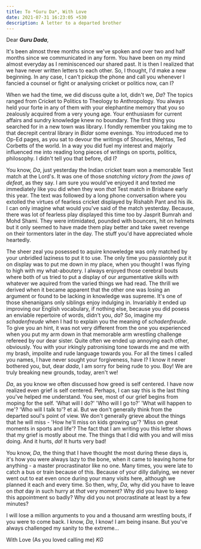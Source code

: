```yaml
---
title: To *Guru Da*, With Love
date: 2021-07-31 16:23:05 +530
description: A letter to a departed brother
---
```


Dear ***Guru Dada***,

It's been almost three months since we've spoken and over two and half months since we communicated in any form. You have been on my mind almost everyday as I reminiscenced our shared past. It is then I realized that we have never written letters to each other. So, I thought, I'd make a new beginning. In any case, I can't pickup the phone and call you whenever I fancied a counsel or fight or analysing cricket or politics now, can I?

When we had the time, we did discuss quite a lot, didn't we, *Da*? The topics ranged from Cricket to Politics to Theology to Anthropology. You always held your forte in any of them with your elephantine memory that you so zealously acquired from a very young age. Your enthusiasm for current affairs and sundry knowledge knew no boundary. The first thing you searched for in a new town was library. I fondly remember you taking me to that decrepit central library in *Bidar* some evenings. You introduced me to Op-Ed pages, as you sat to devour the writings of Shouries, Mehtas, Ted Corbetts of the world. In a way you did fuel my interest and majorly influenced me into reading long pieces of writings on sports, politics, philosophy. I didn't tell you that before, did I?

You know, *Da*, just yesterday the Indian cricket team won a memorable Test match at the Lord's. It was one of those *snatching victory from the jaws of defeat*, as they say. I am sure you would've enjoyed it and texted me immediately like you did when they won *that* Test match in Brisbane early this year. The text was followed by a long phone conversation where you extolled the virtues of fearless cricket displayed by Rishabh Pant and his ilk. I can only imagine what would you've said of the match yesterday. Because, there was lot of fearless play displayed this time too by Jasprit Bumrah and Mohd Shami. They were intimidated, pounded with bouncers, hit on helmets but it only seemed to have made them play better and take sweet revenge on their tormentors later in the day. The stuff you'd have appreciated whole heartedly.

The sheer zeal you posessed to aquire knoweledge was only matched by your unbridled laziness to put it to use. The only time you passiontely put it on display was to put me down in my place, when you thought I was flying to high with my what-aboutery. I always enjoyed those cerebral bouts where both of us tried to put a display of our argumentative skills with whatever we aquired from the varied things we had read. The thrill we derived when it became apparent that the other one was losing an argument or found to be lacking in knowledge was supreme. It's one of those shenanigans only siblings enjoy indulging in. Invariably it ended up improving our English vocabulary, if nothing else, because you did posess an enviable repertoire of words, didn't you, *da*? So, imagine my *schadenfreude* when I had to explain you the meaning of *schadenfreude*. To give you an hint, it was not very different from the one you experienced when you put my arm down in that memorable arm wrestling challenge refereed by our dear sister. Quite often we ended up annoying each other, obviously. You with your irkingly patronising tone towards me and me with my brash, impolite and rude language towards you. For all the times I called you names, I have never sought your forgiveness, have I? I know it never bothered you, but, dear *dada*, I am sorry for being rude to you. Boy! We are truly breaking new grounds, today, aren't we!

*Da*, as you know we often discussed how greed is self centered. I have now realized even grief is self centered. Perhaps, I can say this is the last thing you've helped me understand. You see, most of our grief begins from moping for the self. 'What will I do?' 'Who will I go to?' 'What will happen to me'? 'Who will I talk to'? et al. But we don't generally think from the departed soul's point of view. We don't generally grieve about the things that he will miss - 'How he'll miss on kids growing up'? 'Miss on great moments in sports and life'? The fact that I am writing you this letter shows that my grief is mostly about me. The things that I did with you and will miss doing. And it hurts, *da*! It hurts very bad!

You know, *Da*, the thing that I have thought the most during these days is, it's how you were always lazy to the bone, when it came to leaving home for anything - a master procrastinator like no one. Many times, you were late to catch a bus or train because of this. Because of your dilly dallying, we never went out to eat even once during your many visits here, although we planned it each and every time. So then, why, *Da*, why did you have to leave on *that* day in such hurry at *that* very moment? Why did you have to keep this appointment so badly? Why did you not procrastinate at least by a few minutes?

I will lose a million arguments to you and a thousand arm wrestling bouts, if you were to come back. I know, *Da*, I know! I am being insane. But you've always challenged my sanity to the extreme...

With Love
(As you loved calling me) *KG*

